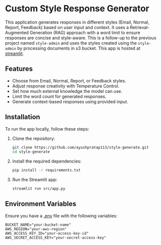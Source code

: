 # Custom Style Response Generator

This application generates responses in different styles (Email, Normal, Report, Feedback) based on user input and context. It uses a Retrieval-Augmented Generation (RAG) approach with a word limit to ensure responses are concise and style-aware.
This is a follow-up to the previous project named `style-admin` and uses the styles created using the `style-admin` by processing documents in s3 bucket.
 This app is hosted at [streamlit](https://llm-style-app.streamlit.app).

## Features
- Choose from Email, Normal, Report, or Feedback styles.
- Adjust response creativity with Temperature Control.
- Set how much external knowledge the model can use.
- Limit the word count for generated responses.
- Generate context-based responses using provided input.


## Installation

To run the app locally, follow these steps:

1. Clone the repository:
    ```sh
    git clone https://github.com/ayushpratap113/style-generate.git
    cd style-generate
    ```

2. Install the required dependencies:
    ```sh
    pip install -r requirements.txt
    ```

3. Run the Streamlit app:
    ```sh
    streamlit run src/app.py
    ```

## Environment Variables

Ensure you have a [.env](http://_vscodecontentref_/1) file with the following variables:

```env
BUCKET_NAME="your-bucket-name"
AWS_REGION="your-aws-region"
AWS_ACCESS_KEY_ID="your-access-key-id"
AWS_SECRET_ACCESS_KEY="your-secret-access-key"
